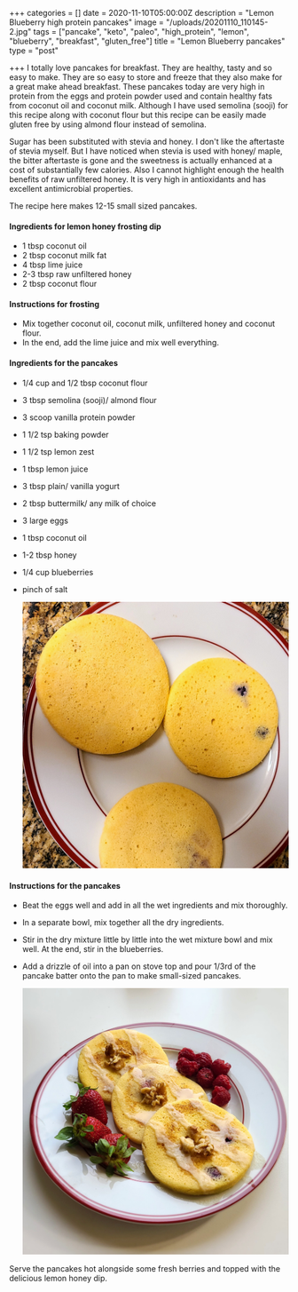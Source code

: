 +++
categories = []
date = 2020-11-10T05:00:00Z
description = "Lemon Blueberry high protein pancakes"
image = "/uploads/20201110_110145-2.jpg"
tags = ["pancake", "keto", "paleo", "high_protein", "lemon", "blueberry", "breakfast", "gluten_free"]
title = "Lemon Blueberry pancakes"
type = "post"

+++
I totally love pancakes for breakfast. They are healthy, tasty and so easy to make. They are so easy to store and freeze that they also make for a great make ahead breakfast. These pancakes today are very high in protein from the eggs and protein powder used and contain healthy fats from coconut oil and coconut milk. Although I have used semolina (sooji) for this recipe along with coconut flour but this recipe can be easily made gluten free by using almond flour instead of semolina.

Sugar has been substituted with stevia and honey. I don't like the aftertaste of stevia myself. But I have noticed when stevia is used with honey/ maple, the bitter aftertaste is gone and the sweetness is actually enhanced at a cost of substantially few calories. Also I cannot highlight enough the health benefits of raw unfiltered honey. It is very high in antioxidants and has excellent antimicrobial properties.

The recipe here makes 12-15 small sized pancakes.

#### Ingredients for lemon honey frosting dip

* 1 tbsp coconut oil
* 2 tbsp coconut milk fat
* 4 tbsp lime juice
* 2-3 tbsp raw unfiltered honey
* 2 tbsp coconut flour

#### Instructions for frosting

* Mix together coconut oil, coconut milk, unfiltered honey and coconut flour.
* In the end, add the lime juice and mix well everything.

#### Ingredients for the pancakes

* 1/4 cup and 1/2 tbsp coconut flour
* 3 tbsp semolina (sooji)/ almond flour
* 3 scoop vanilla protein powder
* 1 1/2 tsp baking powder
* 1 1/2 tsp lemon zest
* 1 tbsp lemon juice
* 3 tbsp plain/ vanilla yogurt
* 2 tbsp buttermilk/ any milk of choice
* 3 large eggs
* 1 tbsp coconut oil
* 1-2 tbsp honey
* 1/4 cup blueberries
* pinch of salt

  ![](/uploads/img-20201107-wa0043-3.jpeg)

#### Instructions for the pancakes

* Beat the eggs well and add in all the wet ingredients and mix thoroughly.
* In a separate bowl, mix together all the dry ingredients.
* Stir in the dry mixture little by little into the wet mixture bowl and mix well. At the end, stir in the blueberries.
* Add a drizzle of oil into a pan on stove top and pour 1/3rd of the pancake batter onto the pan to make small-sized pancakes.

  ![](/uploads/20201110_110105-2.jpg)

Serve the pancakes hot alongside some fresh berries and topped with the delicious lemon honey dip.